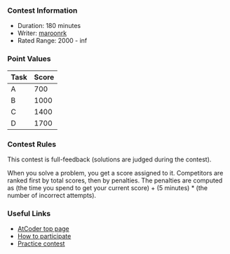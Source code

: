 
<div>

<span>

<span>

### **Contest Information**

<ul>

<li>
Duration: 180 minutes
</li>

<li>
Writer: <a href="https://atcoder.jp/contests/agc073/users/maroonrk">
<span>
maroonrk
</span>
</a>
</li>

<li>
Rated Range: 
<span>
2000
</span>
- 
<span>
inf
</span>

</li>

</ul>

### **Point Values**

<div>

<div>

<table>

<thead>

<tr>

<th>
Task
</th>

<th>
Score
</th>

</tr>

</thead>

<tbody>

<tr>

<td>
A
</td>

<td>
700
</td>

</tr>

<tr>

<td>
B
</td>

<td>
1000
</td>

</tr>

<tr>

<td>
C
</td>

<td>
1400
</td>

</tr>

<tr>

<td>
D
</td>

<td>
1700
</td>

</tr>

</tbody>

</table>

</div>

</div>

### **Contest Rules**
This contest is full-feedback (solutions are judged during the contest).
    

When you solve a problem, you get a score assigned to it.
    Competitors are ranked first by total scores, then by penalties.
    The penalties are computed as (the time you spend to get your current score) + (5 minutes) * (the number of incorrect attempts).
    


### **Useful Links**

<ul>

<li>
<a href="https://atcoder.jp/">AtCoder top page</a>
</li>

<li>
<a href="https://atcoder.jp/post/2">How to participate</a>
</li>

<li>
<a href="https://atcoder.jp/contests/practice">Practice contest</a>
</li>

</ul>

</span>

</span>

</div>
